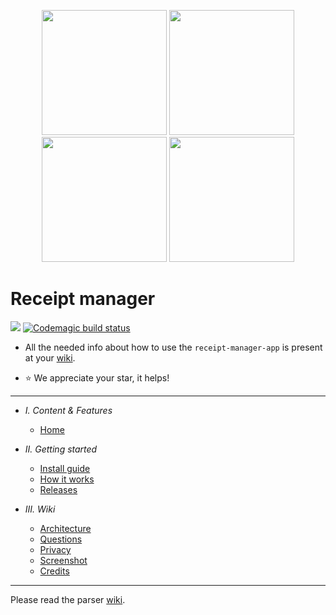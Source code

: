 <p align="center">
  <img width=200 src="https://i.imgur.com/UJZ3OxY.png">

  <img width=200 src="https://i.imgur.com/ROC4FM4.png">

  <img width=200 src="https://i.imgur.com/7tkfz75.png">

  <img width=200 src="https://i.imgur.com/uVoHaZb.png">

</p>

# Receipt manager
![](https://cdn.rawgit.com/sindresorhus/awesome/d7305f38d29fed78fa85652e3a63e154dd8e8829/media/badge.svg)
[![Codemagic build status](https://api.codemagic.io/apps/5fcbc24c59d78f5801f494d8/5fcbc24c59d78f5801f494d7/status_badge.svg)](https://codemagic.io/apps/5fcbc24c59d78f5801f494d8/5fcbc24c59d78f5801f494d7/latest_build) 


* All the needed info about how to  use the `receipt-manager-app` is present at your [wiki](https://github.com/ReceiptManager/receipt-manager-app/wiki). 

* :star: We appreciate your star, it helps!

---

- *I. Content & Features*
  - [Home](https://github.com/ReceiptManager/receipt-parser-app/wiki)
  

- *II. Getting started*
  - [Install guide](https://github.com/ReceiptManager/receipt-parser-app/wiki/Install-guide)
  - [How it works](https://github.com/ReceiptManager/receipt-parser-app/wiki/How-it-works)
  - [Releases](https://github.com/ReceiptManager/receipt-parser-app/wiki/Releases)
  
- *III. Wiki*
  - [Architecture](https://github.com/ReceiptManager/receipt-parser-app/wiki/Architecture)
  - [Questions](https://github.com/ReceiptManager/receipt-parser-app/wiki/Questions)
  - [Privacy](https://github.com/ReceiptManager/receipt-parser-app/wiki/Privacy)
  - [Screenshot](https://github.com/ReceiptManager/receipt-parser-app/wiki/Screenshots)
  - [Credits](https://github.com/ReceiptManager/receipt-parser-app/wiki/Credits)
  
---

Please read the parser [wiki](https://github.com/ReceiptManager/receipt-parser-server/wiki/Install-using-pip).
